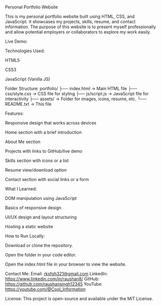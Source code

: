 Personal Portfolio Website

This is my personal portfolio website built using HTML, CSS, and JavaScript. It showcases my projects, skills, resume, and contact information. The purpose of this website is to present myself professionally and allow potential employers or collaborators to explore my work easily.

Live Demo:


Technologies Used:

HTML5

CSS3

JavaScript (Vanilla JS)


Folder Structure:
portfolio/
├── index.html → Main HTML file
├── css/style.css → CSS file for styling
├── js/script.js → JavaScript file for interactivity
├── assets/ → Folder for images, icons, resume, etc.
└── README.txt → This file

Features:

Responsive design that works across devices

Home section with a brief introduction

About Me section

Projects with links to GitHub/live demo

Skills section with icons or a list

Resume view/download option

Contact section with social links or a form

What I Learned:

DOM manipulation using JavaScript

Basics of responsive design

UI/UX design and layout structuring

Hosting a static website

How to Run Locally:

Download or clone the repository.

Open the folder in your code editor.

Open the index.html file in your browser to view the website.

Contact Me:
Email: rksfgh321@gmail.com
LinkedIn: https://www.linkedin.com/in/raushan8/
GitHub: https://github.com/raushansingh12345
YouTube: https://youtube.com/@Cool_Information

License:
This project is open-source and available under the MIT License.